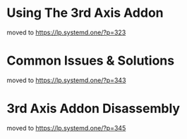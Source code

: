 # Using The 3rd Axis Addon

moved to https://lp.systemd.one/?p=323


# Common Issues & Solutions

moved to https://lp.systemd.one/?p=343

# 3rd Axis Addon Disassembly

moved to https://lp.systemd.one/?p=345
